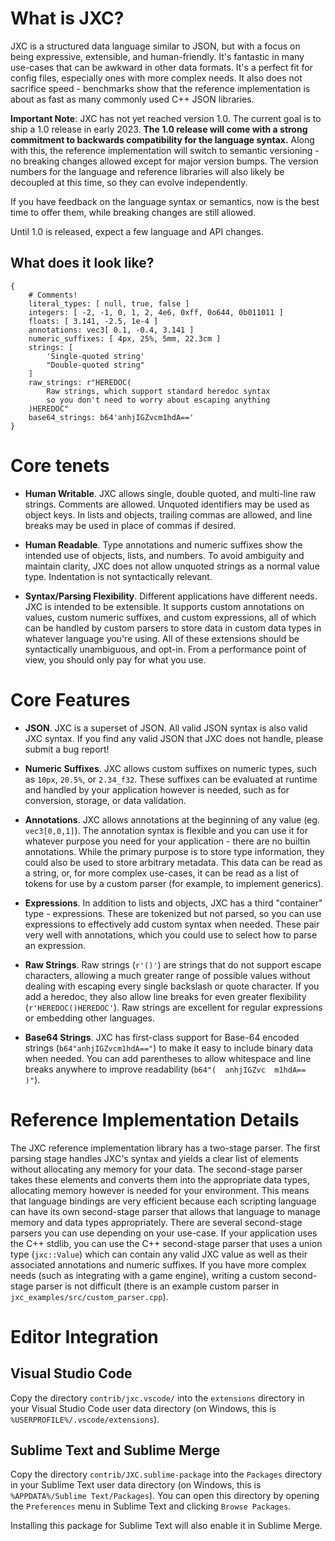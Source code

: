 # What is JXC?

JXC is a structured data language similar to JSON, but with a focus on being expressive, extensible, and human-friendly. It's fantastic in many use-cases that can be awkward in other data formats. It's a perfect fit for config files, especially ones with more complex needs. It also does not sacrifice speed - benchmarks show that the reference implementation is about as fast as many commonly used C++ JSON libraries.

**Important Note**: JXC has not yet reached version 1.0. The current goal is to ship a 1.0 release in early 2023. **The 1.0 release will come with a strong commitment to backwards compatibility for the language syntax.** Along with this, the reference implementation will switch to semantic versioning - no breaking changes allowed except for major version bumps. The version numbers for the language and reference libraries will also likely be decoupled at this time, so they can evolve independently.

If you have feedback on the language syntax or semantics, now is the best time to offer them, while breaking changes are still allowed.

Until 1.0 is released, expect a few language and API changes.

## What does it look like?
```jxc
{
    # Comments!
    literal_types: [ null, true, false ]
    integers: [ -2, -1, 0, 1, 2, 4e6, 0xff, 0o644, 0b011011 ]
    floats: [ 3.141, -2.5, 1e-4 ]
    annotations: vec3[ 0.1, -0.4, 3.141 ]
    numeric_suffixes: [ 4px, 25%, 5mm, 22.3cm ]
    strings: [
        'Single-quoted string'
        "Double-quoted string"
    ]
    raw_strings: r"HEREDOC(
        Raw strings, which support standard heredoc syntax
        so you don't need to worry about escaping anything
    )HEREDOC"
    base64_strings: b64'anhjIGZvcm1hdA=='
}
```

# Core tenets

- **Human Writable**. JXC allows single, double quoted, and multi-line raw strings. Comments are allowed. Unquoted identifiers may be used as object keys. In lists and objects, trailing commas are allowed, and line breaks may be used in place of commas if desired.

- **Human Readable**. Type annotations and numeric suffixes show the intended use of objects, lists, and numbers. To avoid ambiguity and maintain clarity, JXC does not allow unquoted strings as a normal value type. Indentation is not syntactically relevant.

- **Syntax/Parsing Flexibility**. Different applications have different needs. JXC is intended to be extensible. It supports custom annotations on values, custom numeric suffixes, and custom expressions, all of which can be handled by custom parsers to store data in custom data types in whatever language you're using. All of these extensions should be syntactically unambiguous, and opt-in. From a performance point of view, you should only pay for what you use.

# Core Features

- **JSON**. JXC is a superset of JSON. All valid JSON syntax is also valid JXC syntax. If you find any valid JSON that JXC does not handle, please submit a bug report!

- **Numeric Suffixes**. JXC allows custom suffixes on numeric types, such as `10px`, `20.5%`, or `2.34_f32`. These suffixes can be evaluated at runtime and handled by your application however is needed, such as for conversion, storage, or data validation.

- **Annotations**. JXC allows annotations at the beginning of any value (eg. `vec3[0,0,1]`). The annotation syntax is flexible and you can use it for whatever purpose you need for your application - there are no builtin annotations. While the primary purpose is to store type information, they could also be used to store arbitrary metadata. This data can be read as a string, or, for more complex use-cases, it can be read as a list of tokens for use by a custom parser (for example, to implement generics).

- **Expressions**. In addition to lists and objects, JXC has a third "container" type - expressions. These are tokenized but not parsed, so you can use expressions to effectively add custom syntax when needed. These pair very well with annotations, which you could use to select how to parse an expression.

- **Raw Strings**. Raw strings (`r'()'`) are strings that do not support escape characters, allowing a much greater range of possible values without dealing with escaping every single backslash or quote character. If you add a heredoc, they also allow line breaks for even greater flexibility (`r'HEREDOC()HEREDOC'`). Raw strings are excellent for regular expressions or embedding other languages.

- **Base64 Strings**. JXC has first-class support for Base-64 encoded strings (`b64"anhjIGZvcm1hdA=="`) to make it easy to include binary data when needed. You can add parentheses to allow whitespace and line breaks anywhere to improve readability (`b64"(  anhjIGZvc  m1hdA==  )"`).

# Reference Implementation Details
The JXC reference implementation library has a two-stage parser. The first parsing stage handles JXC's syntax and yields a clear list of elements without allocating any memory for your data. The second-stage parser takes these elements and converts them into the appropriate data types, allocating memory however is needed for your environment. This means that language bindings are very efficient because each scripting language can have its own second-stage parser that allows that language to manage memory and data types appropriately. There are several second-stage parsers you can use depending on your use-case. If your application uses the C++ stdlib, you can use the C++ second-stage parser that uses a union type (`jxc::Value`) which can contain any valid JXC value as well as their associated annotations and numeric suffixes. If you have more complex needs (such as integrating with a game engine), writing a custom second-stage parser is not difficult (there is an example custom parser in `jxc_examples/src/custom_parser.cpp`).

# Editor Integration

## Visual Studio Code
Copy the directory `contrib/jxc.vscode/` into the `extensions` directory in your Visual Studio Code user data directory (on Windows, this is `%USERPROFILE%/.vscode/extensions`).

## Sublime Text and Sublime Merge
Copy the directory `contrib/JXC.sublime-package` into the `Packages` directory in your Sublime Text user data directory (on Windows, this is `%APPDATA%/Sublime Text/Packages`). You can open this directory by opening the `Preferences` menu in Sublime Text and clicking `Browse Packages`.

Installing this package for Sublime Text will also enable it in Sublime Merge.
